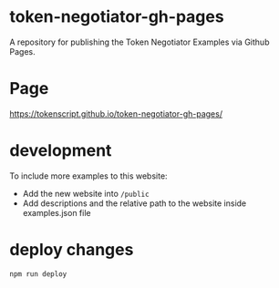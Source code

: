 # token-negotiator-gh-pages
A repository for publishing the Token Negotiator Examples via Github Pages.

# Page

https://tokenscript.github.io/token-negotiator-gh-pages/

# development

To include more examples to this website:

- Add the new website into `/public`
- Add descriptions and the relative path to the website inside examples.json file

# deploy changes
`npm run deploy`
